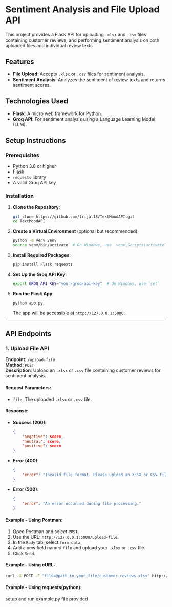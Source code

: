 # Sentiment Analysis and File Upload API

This project provides a Flask API for uploading `.xlsx` and `.csv` files containing customer reviews, and performing sentiment analysis on both uploaded files and individual review texts.

## Features
- **File Upload**: Accepts `.xlsx` or `.csv` files for sentiment analysis.
- **Sentiment Analysis**: Analyzes the sentiment of review texts and returns sentiment scores.

## Technologies Used
- **Flask**: A micro web framework for Python.
- **Groq API**: For sentiment analysis using a Language Learning Model (LLM).

## Setup Instructions

### Prerequisites

- Python 3.8 or higher
- Flask
- `requests` library
- A valid Groq API key

### Installation

1. **Clone the Repository**:

    ```bash
    git clone https://github.com/trijal18/TextMoodAPI.git
    cd TextMoodAPI
    ```

2. **Create a Virtual Environment** (optional but recommended):

    ```bash
    python -m venv venv
    source venv/bin/activate  # On Windows, use `venv\Scripts\activate`
    ```

3. **Install Required Packages**:

    ```bash
    pip install Flask requests
    ```

4. **Set Up the Groq API Key**:

    ```bash
    export GROQ_API_KEY="your-groq-api-key"  # On Windows, use `set`
    ```

5. **Run the Flask App**:

    ```bash
    python app.py
    ```

   The app will be accessible at `http://127.0.0.1:5000`.

---

## API Endpoints

### 1. Upload File API

**Endpoint**: `/upload-file`  
**Method**: `POST`  
**Description**: Upload an `.xlsx` or `.csv` file containing customer reviews for sentiment analysis.

#### Request Parameters:
- `file`: The uploaded `.xlsx` or `.csv` file.

#### Response:
- **Success (200)**:  
    ```json
    {
        "negative": score,
        "neutral": score,
        "positive": score
    }
    ```
- **Error (400)**:  
    ```json
    {
        "error": "Invalid file format. Please upload an XLSX or CSV file."
    }
    ```
- **Error (500)**:  
    ```json
    {
        "error": "An error occurred during file processing."
    }
    ```

#### Example - Using Postman:
1. Open Postman and select `POST`.
2. Use the URL: `http://127.0.0.1:5000/upload-file`.
3. In the `Body` tab, select `form-data`.
4. Add a new field named `file` and upload your `.xlsx` or `.csv` file.
5. Click `Send`.

#### Example - Using cURL:
```bash
curl -X POST -F "file=@path_to_your_file/customer_reviews.xlsx" http://127.0.0.1:5000/upload-file
```
#### Example - Using requests(python):
setup and run example.py file provided
